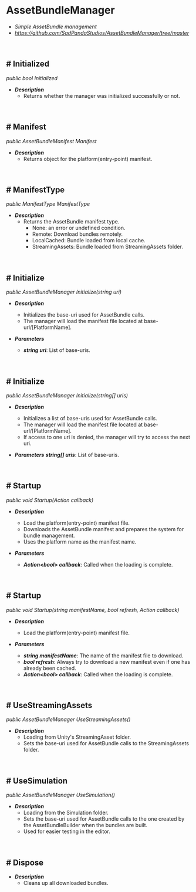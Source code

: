 # AssetBundleManager

- *Simple AssetBundle management*
- *https://github.com/SadPandaStudios/AssetBundleManager/tree/master*


　

## # Initialized
*public bool Initialized*

- ***Description***
    - Returns whether the manager was initialized successfully or not.


　

## # Manifest
*public AssetBundleManifest Manifest*

- ***Description***
    - Returns object for the platform(entry-point) manifest.


　

## # ManifestType
*public ManifestType ManifestType*

- ***Description***
    - Returns the AssetBundle manifest type.
        - None: an error or undefined condition.
        - Remote: Download bundles remotely.
        - LocalCached: Bundle loaded from local cache.
        - StreamingAssets: Bundle loaded from StreamingAssets folder.


　

## # Initialize
*public AssetBundleManager Initialize(string uri)*

- ***Description***
    - Initializes the base-uri used for AssetBundle calls.
    - The manager will load the manifest file located at base-url/[PlatformName].

- ***Parameters***
    - ***string uri***: List of base-uris.


　

## # Initialize
*public AssetBundleManager Initialize(string[] uris)*

- ***Description***
    - Initializes a list of base-uris used for AssetBundle calls.
    - The manager will load the manifest file located at base-url/[PlatformName].
    - If access to one uri is denied, the manager will try to access the next uri.

- ***Parameters***
    ***string[] uris***: List of base-uris.


　

## # Startup
*public void Startup(Action<bool> callback)*

- ***Description***
    - Load the platform(entry-point) manifest file.
    - Downloads the AssetBundle manifest and prepares the system for bundle management.
    - Uses the platform name as the manifest name.

- ***Parameters***
    - ***Action\<bool\> callback***: Called when the loading is complete.


　

## # Startup
*public void Startup(string manifestName, bool refresh, Action<bool> callback)*

- ***Description***
    - Load the platform(entry-point) manifest file.

- ***Parameters***
    - ***string manifestName***: The name of the manifest file to download.
    - ***bool refresh***: Always try to download a new manifest even if one has already been cached.
    - ***Action\<bool\> callback***: Called when the loading is complete.


　

## # UseStreamingAssets
*public AssetBundleManager UseStreamingAssets()*

- ***Description***
    - Loading from Unity's StreamingAsset folder.
    - Sets the base-uri used for AssetBundle calls to the StreamingAssets folder.


　

## # UseSimulation
*public AssetBundleManager UseSimulation()*

- ***Description***
    - Loading from the Simulation folder.
    - Sets the base-uri used for AssetBundle calls to the one created by the AssetBundleBuilder when the bundles are built.
    - Used for easier testing in the editor.


　

## # Dispose

- ***Description***
    - Cleans up all downloaded bundles.

